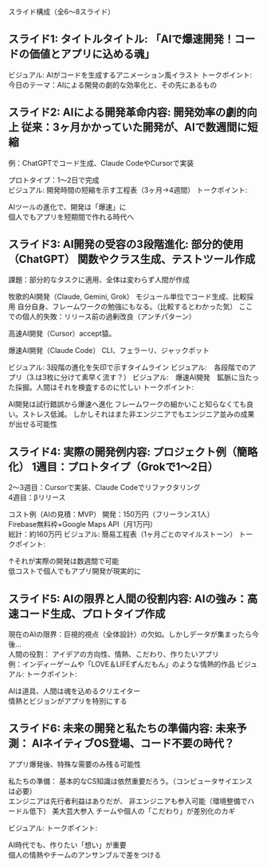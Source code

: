 スライド構成（全6～8スライド）
## スライド1: タイトルタイトル: 「AIで爆速開発！コードの価値とアプリに込める魂」
ビジュアル: AIがコードを生成するアニメーション風イラスト
トークポイント:  今日のテーマ：AIによる開発の劇的な効率化と、その先にあるもの  

## スライド2: AIによる開発革命内容:  開発効率の劇的向上  従来：3ヶ月かかっていた開発が、AIで数週間に短縮  
例：ChatGPTでコード生成、Claude CodeやCursorで実装

プロトタイプ：1～2日で完成  
ビジュアル: 開発時間の短縮を示す工程表（3ヶ月→4週間）
トークポイント:

AIツールの進化で、開発は「爆速」に  
個人でもアプリを短期間で作れる時代へ

## スライド3: AI開発の受容の3段階進化:  部分的使用（ChatGPT）  関数やクラス生成、テストツール作成  
課題：部分的なタスクに適用、全体は変わらず人間が作成

牧歌的AI開発（Claude, Gemini, Grok）  モジュール単位でコード生成、比較採用 
自分自身、フレームワークの勉強にもなる。（比較するとわかった気）
ここでの個人的失敗：リリース前の過剰改良（アンチパターン）

高速AI開発（Cursor）accept猿。

爆速AI開発（Claude Code） CLI、フェラーリ、ジャックポット

ビジュアル: 3段階の進化を矢印で示すタイムライン
ビジュアル:　各段階でのアプリ（3.は3枚に分けて素早く流す？）
ビジュアル:　爆速AI開発　鉱脈に当たった採掘。人間はそれを検査するのに忙しい
トークポイント:

AI開発は試行錯誤から爆速へ進化 
フレームワークの細かいこと知らなくても良い。ストレス低減。
しかしそれはまた非エンジニアでもエンジニア並みの成果が出せる可能性

## スライド4: 実際の開発例内容:  プロジェクト例（簡略化）  1週目：プロトタイプ（Grokで1～2日）  
2～3週目：Cursorで実装、Claude Codeでリファクタリング  
4週目：βリリース

コスト例（AIの見積：MVP）  開発：150万円（フリーランス1人）  
Firebase無料枠+Google Maps API（月1万円）  
総計：約160万円
ビジュアル: 簡易工程表（1ヶ月ごとのマイルストーン）
トークポイント:

↑それが実際の開発は数週間で可能  
低コストで個人でもアプリ開発が現実的に

## スライド5: AIの限界と人間の役割内容:  AIの強み：高速コード生成、プロトタイプ作成  
現在のAIの限界：巨視的視点（全体設計）の欠如。しかしデータが集まったら今後…  
人間の役割：  アイデアの方向性、情熱、こだわり、作りたいアプリ  
例：インディーゲームや「LOVE＆LIFEずんだもん」のような情熱的作品
ビジュアル: 
トークポイント:

AIは道具、人間は魂を込めるクリエイター  
情熱とビジョンがアプリを特別にする

## スライド6: 未来の開発と私たちの準備内容:  未来予測：  AIネイティブOS登場、コード不要の時代？  
アプリ爆発後、特殊な需要のみ残る可能性

私たちの準備：  基本的なCS知識は依然重要だろう。（コンピュータサイエンスは必要）  
エンジニアは先行者利益はありだが、
非エンジニアも参入可能（環境整備でハードル低下）  美大芸大参入
チームや個人の「こだわり」が差別化のカギ

ビジュアル: 
トークポイント:

AI時代でも、作りたい「想い」が重要  
個人の情熱やチームのアンサンブルで差をつける
